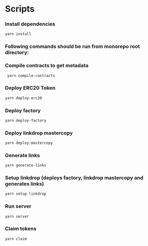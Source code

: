 # Scripts

### Install dependencies

```bash
yarn install
```

### Following commands should be run from monorepo root directory:

### Compile contracts to get metadata

```bash
 yarn compile-contracts
```

### Deploy ERC20 Token

```bash
yarn deploy-erc20
```

### Deploy factory

```bash
yarn deploy-factory
```

### Deploy linkdrop mastercopy

```bash
yarn deploy-mastercopy
```

### Generate links

```bash
yarn generate-links
```

### Setup linkdrop (deploys factory, linkdrop mastercopy and generates links)

```bash
yarn setup-linkdrop
```

### Run server

```bash
yarn server
```

### Claim tokens

```bash
yarn claim
```